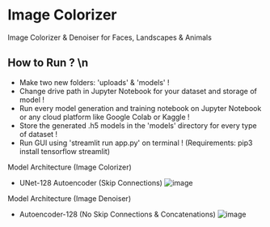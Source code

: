 # Image Colorizer
Image Colorizer &amp; Denoiser for Faces, Landscapes &amp; Animals

How to Run ? \n
--------------------------------------------------------------------------------------------
- Make two new folders: 'uploads' & 'models' !
- Change drive path in Jupyter Notebook for your dataset and storage of model !
- Run every model generation and training notebook on Jupyter Notebook or any cloud platform like Google Colab or Kaggle !
- Store the generated .h5 models in the 'models' directory for every type of dataset !
- Run GUI using 'streamlit run app.py' on terminal ! (Requirements: pip3 install tensorflow streamlit)

Model Architecture (Image Colorizer) 
- UNet-128 Autoencoder (Skip Connections)
![image](https://github.com/Lunatico97/ImageColorizer/assets/60886553/a11da112-aab5-4709-af67-637ab0214d93)

Model Architecture (Image Denoiser) 
- Autoencoder-128 (No Skip Connections & Concatenations)
![image](https://github.com/Lunatico97/ImageColorizer/assets/60886553/28f7eb68-2b87-45cc-8f1e-8cac9b5c7cda)



